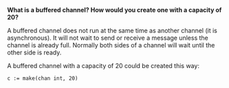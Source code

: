 **What is a buffered channel? How would you create one with a capacity of 20?**

A buffered channel does not run at the same time as another channel (it is asynchronous). It will not wait to send or receive a message unless the channel is already full. Normally both sides of a channel will wait until the other side is ready.

A buffered channel with a capacity of 20 could be created this way:

`c := make(chan int, 20)`